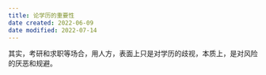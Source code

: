 ```yaml
---
title: 论学历的重要性
date created: 2022-06-09
date modified: 2022-07-14
---
```


其实，考研和求职等场合，用人方，表面上只是对学历的歧视，本质上，是对风险的厌恶和规避。
